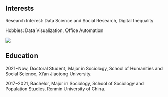 ## Interests

Research Interest: Data Science and Social Research, Digital Inequality

Hobbies: Data Visualization, Office Automation


<img align="center" src="https://github-readme-stats.vercel.app/api/top-langs/?username=hedaozi&layout=compact&card_width=300">

## Education

2021~Now, Doctoral Student, Major in Sociology, School of Humanities and Social Science, Xi’an Jiaotong University.

2017~2021, Bachelor, Major in Sociology, School of Sociology and Population Studies, Renmin University of China.

